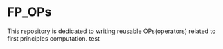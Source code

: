 # FP_OPs
This repository is dedicated to writing reusable OPs(operators) related to first principles computation.
test

